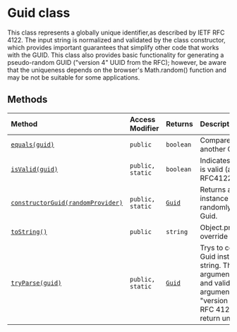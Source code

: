 # Guid class





This class represents a globally unique identifier,as described by 
IETF RFC 4122. The input string is normalized and validated by the class 
constructor, which provides important guarantees that simplify other code 
that works with the GUID. This class also provides basic functionality 
for generating a pseudo-random GUID ("version 4" UUID from the RFC); 
however, be aware that the uniqueness depends on the browser's 
Math.random() function and may be not be suitable for some applications. 







## Methods

| Method	   | Access Modifier | Returns	| Description|
|:-------------|:----|:-------|:-----------|
|[`equals(guid)`](equals-buye9.md)     | `public` | `boolean` | Compare this instance to another Guid instance   |
|[`isValid(guid)`](isvalid-udou9.md)     | `public, static` | `boolean` | Indicates whether a guid is valid (according to RFC4122).   |
|[`constructorGuid(randomProvider)`](constructorguid-syay9.md)     | `public, static` | [`Guid`](../sp-client-base/guid.md) | Returns a new Guid instance with a pseudo-randomly generated Guid.   |
|[`toString()`](tostring-5z9w9.md)     | `public` | `string` | Object.prototype.toString override   |
|[`tryParse(guid)`](tryparse-hyqk9.md)     | `public, static` | [`Guid`](../sp-client-base/guid.md) | Trys to construct a new Guid instance using guid string. The guid argument  is normalized and validated. If the argument is not a valid "version 4" UUID from  RFC 4122, tryParse will return undefined.   |




